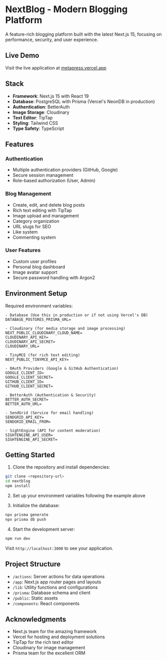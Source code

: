 # NextBlog - Modern Blogging Platform

A feature-rich blogging platform built with the latest Next.js 15, focusing on performance, security, and user experience.

## Live Demo

Visit the live application at [metapress.vercel.app](https://metapress.vercel.app)

## Stack

- **Framework**: Next.js 15 with React 19
- **Database**: PostgreSQL with Prisma (Vercel's NeonDB in production)
- **Authentication**: BetterAuth
- **Image Storage**: Cloudinary
- **Text Editor**: TipTap
- **Styling**: Tailwind CSS
- **Type Safety**: TypeScript

## Features

### Authentication

- Multiple authentication providers (GitHub, Google)
- Secure session management
- Role-based authorization (User, Admin)

### Blog Management

- Create, edit, and delete blog posts
- Rich text editing with TipTap
- Image upload and management
- Category organization
- URL slugs for SEO
- Like system
- Commenting system

### User Features

- Custom user profiles
- Personal blog dashboard
- Image avatar support
- Secure password handling with Argon2

## Environment Setup

Required environment variables:

```env
- Database (Use this in production or if not using Vercel's DB)
DATABASE_POSTGRES_PRISMA_URL=

- Cloudinary (for media storage and image processing)
NEXT_PUBLIC_CLOUDINARY_CLOUD_NAME=
CLOUDINARY_API_KEY=
CLOUDINARY_API_SECRET=
CLOUDINARY_URL=

- TinyMCE (for rich text editing)
NEXT_PUBLIC_TINYMCE_API_KEY=

- OAuth Providers (Google & GitHub Authentication)
GOOGLE_CLIENT_ID=
GOOGLE_CLIENT_SECRET=
GITHUB_CLIENT_ID=
GITHUB_CLIENT_SECRET=

- BetterAuth (Authentication & Security)
BETTER_AUTH_SECRET=
BETTER_AUTH_URL=

- SendGrid (Service for email handling)
SENDGRID_API_KEY=
SENDGRID_EMAIL_FROM=

- SightEngine (API for content moderation)
SIGHTENGINE_API_USER=
SIGHTENGINE_API_SECRET=
```

## Getting Started

1. Clone the repository and install dependencies:

```bash
git clone <repository-url>
cd nextblog
npm install
```

2. Set up your environment variables following the example above

3. Initialize the database:

```bash
npx prisma generate
npx prisma db push
```

4. Start the development server:

```bash
npm run dev
```

Visit `http://localhost:3000` to see your application.

## Project Structure

- `/actions`: Server actions for data operations
- `/app`: Next.js app router pages and layouts
- `/lib`: Utility functions and configurations
- `/prisma`: Database schema and client
- `/public`: Static assets
- `/components`: React components

## Acknowledgments

- Next.js team for the amazing framework
- Vercel for hosting and deployment solutions
- TipTap for the rich text editor
- Cloudinary for image management
- Prisma team for the excellent ORM

